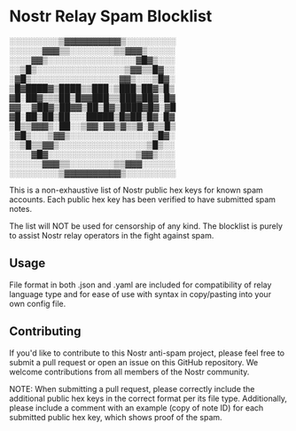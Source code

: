 # Nostr Relay Spam Blocklist

░░░░░░░░░▒▓▓▓▓▓▓▓▓▓▓▒░░░░░░░░░
░░░░░░▓▓▓▒▒░░░░░░░░▒▒▓▓▓▒░░░░░
░░░░▓▓▒░░░░░░░░░░░░░░░░▓█▓▒░░░
░░▒█▒░░░░░░░░░░░░░░░░▒▓▓▒▒█▓░░
░▓█▒░░░░░░░░░░░░░░░░▓▓▒░░░▒█▓░
▒█▓████▓▒████▒▒███░▒███▒██▓▒█▒
▓█░██▓▒▒▒██▒█▓▓███▒▒███▓██▓░█▓
▓▓░░▓██▓▒██▓▓▒██▒█▓▒████▓█▓░▓█
▓█░██▒██▒██░░░█████▒█▓██▒█▓░█▓
▒█▒▒▓▓▓▒░██░░▒▓▓░▓▓▒▓▒▒▓░▓▒▒█▒
░▓█▒░░░▒▓▓▒░░░░░░░░░░░░░░░▒█▓░
░░▒█▒▒▓▓▒░░░░░░░░░░░░░░░░▒█▒░░
░░░░▓█▓░░░░░░░░░░░░░░░░▒▓▓▒░░░
░░░░░░▓▓▓▒▒░░░░░░░░▒▒▓▓▓░░░░░░
░░░░░░░░░▒▓▓▓▓▓▓▓▓▓▓▒░░░░░░░░░

This is a non-exhaustive list of Nostr public hex keys for known spam accounts. Each public hex key has been verified to have submitted spam notes.

The list will NOT be used for censorship of any kind. The blocklist is purely to assist Nostr relay operators in the fight against spam.

## Usage

File format in both .json and .yaml are included for compatibility of relay language type and for ease of use with syntax in copy/pasting into your own config file.

## Contributing

If you'd like to contribute to this Nostr anti-spam project, please feel free to submit a pull request or open an issue on this GitHub repository. We welcome contributions from all members of the Nostr community.

NOTE: When submitting a pull request, please correctly include the additional public hex keys in the correct format per its file type. Additionally, please include a comment with an example (copy of note ID) for each submitted public hex key, which shows proof of the spam.
